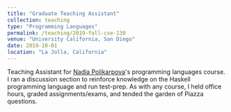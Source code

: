 ```yaml
---
title: "Graduate Teaching Assistant"
collection: teaching
type: "Programming Languages"
permalink: /teaching/2019-fall-cse-130
venue: "University California, San Diego"
date: 2019-10-01
location: "La Jolla, California"
---
```


Teaching Assistant for [Nadia Polikarpova]({{site.data.authors.Nadia_Polikarpova.uri}})'s programming languages course.
I ran a discussion section to reinforce knowledge on the Haskell programming
language and run test-prep.
As with any course, I held office hours, graded assignments/exams, and tended
the garden of Piazza questions.
